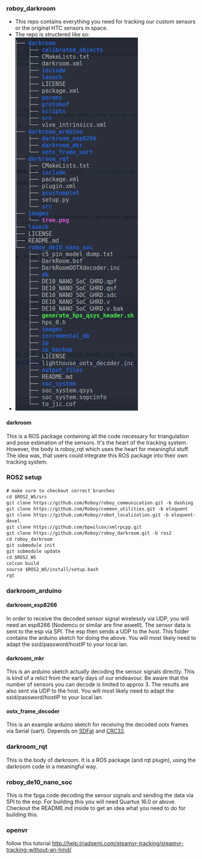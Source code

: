 ### roboy_darkroom
* This repo contains everything you need for tracking our custom sensors or the original HTC sensors in space.
* The repo is structered like so:
* ![tree](https://github.com/Roboy/roboy_darkroom/blob/master/images/tree.png?raw=true "tree")


#### darkroom 
This is a ROS package containing all the code necessary for triangulation and pose estimation of the sensors. It's the heart of the tracking system. However, the body is roboy_rqt which uses the heart for meaningful stuff. The idea was, that users could integrate this ROS package into their own tracking system.

### ROS2 setup
```console
# make sure to checkout correct branches
cd $ROS2_WS/src
git clone https://github.com/Roboy/roboy_communication.git -b dashing
git clone https://github.com/Roboy/common_utilities.git -b eloquent
git clone https://github.com/Roboy/robot_localization.git -b eloquent-devel
git clone https://github.com/bpwilcox/xmlrpcpp.git
git clone https://github.com/Roboy/roboy_darkroom.git -b ros2
cd roboy_darkroom
git submodule init
git submodule update 
cd $ROS2_WS
colcon build
source $ROS2_WS/install/setup.bash
rqt
```

### darkroom_arduino
#### darkroom_esp8266
In order to receive the decoded sensor signal wirelessly via UDP, you will need an esp8266 (Nodemcu or similar are fine aswell). The sensor data is sent to the esp via SPI. The esp then sends a UDP to the host. This folder contains the arduino sketch for doing the above. You will most likely need to adapt the ssid/password/hostIP to your local lan.

#### darkroom_mkr
This is an arduino sketch actually decoding the sensor signals directly. This is kind of a relict from the early days of our endeavour. Be aware that the number of sensors you can decode is limited to approx 3. The results are also sent via UDP to the host. You will most likely need to adapt the ssid/password/hostIP to your local lan.

#### ootx_frame_decoder
This is an example arduino sketch for receiving the decoded ootx frames via Serial (uart). Depends on [SDFat](https://github.com/greiman/SdFat) and [CRC32](https://github.com/bakercp/CRC32).

### darkroom_rqt
This is the body of darkroom. It is a ROS package (and rqt plugin), using the darkroom code in a meaningful way. 

### roboy_de10_nano_soc
This is the fpga code decoding the sensor signals and sending the data via SPI to the esp. For building this you will need Quartus 16.0 or above. Checkout the README.md inside to get an idea what you need to do for building this.

### openvr
follow this tutorial http://help.triadsemi.com/steamvr-tracking/steamvr-tracking-without-an-hmd/

